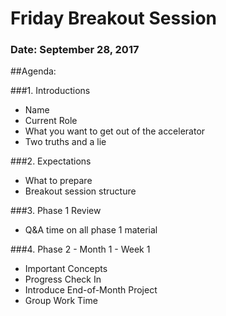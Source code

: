 # Friday Breakout Session
### Date: September 28, 2017

##Agenda:

###1. Introductions
- Name
- Current Role
- What you want to get out of the accelerator
- Two truths and a lie

###2. Expectations
- What to prepare
- Breakout session structure

###3. Phase 1 Review
- Q&A time on all phase 1 material

###4. Phase 2 - Month 1 - Week 1
- Important Concepts
- Progress Check In
- Introduce End-of-Month Project
- Group Work Time
